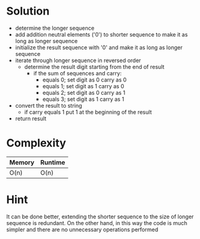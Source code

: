 # Solution
*   determine the longer sequence
*   add addition neutral elements ('0') to shorter sequence to make it as long as longer sequence
*   initialize the result sequence with '0' and make it as long as longer sequence
*   iterate through longer sequence in reversed order
    - determine the result digit starting from the end of result
      - if the sum of sequences and carry:
        - equals 0; set digit as 0 carry as 0
        - equals 1; set digit as 1 carry as 0
        - equals 2; set digit as 0 carry as 1
        - equals 3; set digit as 1 carry as 1
*   convert the result to string
    -  if carry equals 1 put 1 at the beginning of the result
*   return result

# Complexity
| Memory | Runtime |
|--------|---------|
| O(n)   | O(n)    |

# Hint
It can be done better, extending the shorter sequence to the size of longer sequence is redundant.
On the other hand, in this way the code is much simpler and there are no unnecessary operations performed